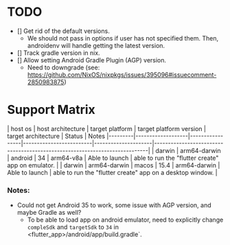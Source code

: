 # TODO
- [] Get rid of the default versions.
  - We should not pass in options if user has not specified them. Then, androidenv will handle getting the latest version.
- [] Track gradle version in nix.
- [] Allow setting Android Gradle Plugin (AGP) version.
  - Need to downgrade (see: https://github.com/NixOS/nixpkgs/issues/395096#issuecomment-2850983875)


# Support Matrix
| host os | host architecture | target platform | target platform version | target architecture |  Status        | Notes 
|---------|-------------------|-----------------|-------------------------|---------------------|----------------------------------------------------------------------------|
| darwin  | arm64-darwin      | android         | 34                      | arm64-v8a           | Able to launch | able to run the "flutter create" app on emulator.         |
| darwin  | arm64-darwin      | macos           | 15.4                    | arm64-darwin        | Able to launch | able to run the "flutter create" app on a desktop window. |


### Notes:
- Could not get Android 35 to work, some issue with AGP version, and maybe Gradle as well?
  - To be able to load app on android emulator, need to explicitly change `compleSdk` and `targetSdk` to `34` in <flutter_app>/android/app/build.gradle`.



